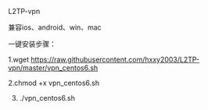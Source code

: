 L2TP-vpn

兼容ios、android、win、mac


一键安装步骤：

1.wget https://raw.githubusercontent.com/hxxy2003/L2TP-vpn/master/vpn_centos6.sh

2.chmod +x vpn_centos6.sh

3. ./vpn_centos6.sh

